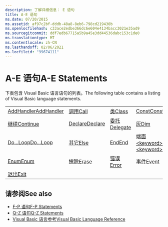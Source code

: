 ```yaml
---
description: 了解详细信息： E 语句
title: A-E 语句
ms.date: 07/20/2015
ms.assetid: af97c2bf-dddb-48a8-8eb6-798cd219430b
ms.openlocfilehash: c33ace2edbe366dc6e604e4134bacc3021e35ad9
ms.sourcegitcommit: ddf7edb67715a5b9a45e3dd44536dabc153c1de0
ms.translationtype: MT
ms.contentlocale: zh-CN
ms.lasthandoff: 02/06/2021
ms.locfileid: "99674111"
---
```

# <a name="a-e-statements"></a><span data-ttu-id="b92c1-103">A-E 语句</span><span class="sxs-lookup"><span data-stu-id="b92c1-103">A-E Statements</span></span>

<span data-ttu-id="b92c1-104">下表包含 Visual Basic 语言语句的列表。</span><span class="sxs-lookup"><span data-stu-id="b92c1-104">The following table contains a listing of Visual Basic language statements.</span></span>  
  
|||||  
|---|---|---|---|  
|[<span data-ttu-id="b92c1-105">AddHandler</span><span class="sxs-lookup"><span data-stu-id="b92c1-105">AddHandler</span></span>](addhandler-statement.md)|[<span data-ttu-id="b92c1-106">调用</span><span class="sxs-lookup"><span data-stu-id="b92c1-106">Call</span></span>](call-statement.md)|[<span data-ttu-id="b92c1-107">类</span><span class="sxs-lookup"><span data-stu-id="b92c1-107">Class</span></span>](class-statement.md)|[<span data-ttu-id="b92c1-108">Const</span><span class="sxs-lookup"><span data-stu-id="b92c1-108">Const</span></span>](const-statement.md)|  
|[<span data-ttu-id="b92c1-109">继续</span><span class="sxs-lookup"><span data-stu-id="b92c1-109">Continue</span></span>](continue-statement.md)|[<span data-ttu-id="b92c1-110">Declare</span><span class="sxs-lookup"><span data-stu-id="b92c1-110">Declare</span></span>](declare-statement.md)|[<span data-ttu-id="b92c1-111">委托</span><span class="sxs-lookup"><span data-stu-id="b92c1-111">Delegate</span></span>](delegate-statement.md)|[<span data-ttu-id="b92c1-112">灰</span><span class="sxs-lookup"><span data-stu-id="b92c1-112">Dim</span></span>](dim-statement.md)|  
|[<span data-ttu-id="b92c1-113">Do...Loop</span><span class="sxs-lookup"><span data-stu-id="b92c1-113">Do...Loop</span></span>](do-loop-statement.md)|[<span data-ttu-id="b92c1-114">其它</span><span class="sxs-lookup"><span data-stu-id="b92c1-114">Else</span></span>](else-statement.md)|[<span data-ttu-id="b92c1-115">End</span><span class="sxs-lookup"><span data-stu-id="b92c1-115">End</span></span>](end-statement.md)|[<span data-ttu-id="b92c1-116">端面 \<keyword></span><span class="sxs-lookup"><span data-stu-id="b92c1-116">End \<keyword></span></span>](end-keyword-statement.md)|  
|[<span data-ttu-id="b92c1-117">Enum</span><span class="sxs-lookup"><span data-stu-id="b92c1-117">Enum</span></span>](enum-statement.md)|[<span data-ttu-id="b92c1-118">擦除</span><span class="sxs-lookup"><span data-stu-id="b92c1-118">Erase</span></span>](erase-statement.md)|[<span data-ttu-id="b92c1-119">错误</span><span class="sxs-lookup"><span data-stu-id="b92c1-119">Error</span></span>](error-statement.md)|[<span data-ttu-id="b92c1-120">事件</span><span class="sxs-lookup"><span data-stu-id="b92c1-120">Event</span></span>](event-statement.md)|  
|[<span data-ttu-id="b92c1-121">退出</span><span class="sxs-lookup"><span data-stu-id="b92c1-121">Exit</span></span>](exit-statement.md)||||  
  
## <a name="see-also"></a><span data-ttu-id="b92c1-122">请参阅</span><span class="sxs-lookup"><span data-stu-id="b92c1-122">See also</span></span>

- [<span data-ttu-id="b92c1-123">F-P 语句</span><span class="sxs-lookup"><span data-stu-id="b92c1-123">F-P Statements</span></span>](f-p-statements.md)
- [<span data-ttu-id="b92c1-124">Q-Z 语句</span><span class="sxs-lookup"><span data-stu-id="b92c1-124">Q-Z Statements</span></span>](q-z-statements.md)
- [<span data-ttu-id="b92c1-125">Visual Basic 语言参考</span><span class="sxs-lookup"><span data-stu-id="b92c1-125">Visual Basic Language Reference</span></span>](../index.md)
